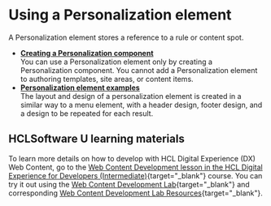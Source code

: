 # Using a Personalization element

A Personalization element stores a reference to a rule or content spot.

-   **[Creating a Personalization component](wcm_dev_elements_pzn_creating.md)**  
You can use a Personalization element only by creating a Personalization component. You cannot add a Personalization element to authoring templates, site areas, or content items.
-   **[Personalization element examples](wcm_dev_elements_pzn_examples.md)**  
The layout and design of a personalization element is created in a similar way to a menu element, with a header design, footer design, and a design to be repeated for each result.

## HCLSoftware U learning materials

To learn more details on how to develop with HCL Digital Experience (DX) Web Content, go to the [Web Content Development lesson in the HCL Digital Experience for Developers (Intermediate)](https://hclsoftwareu.hcltechsw.com/component/axs/?view=sso_config&id=3&forward=https%3A%2F%2Fhclsoftwareu.hcltechsw.com%2Fcourses%2Flesson%2F%3Fid%3D3500){target="_blank"} course. You can try it out using the [Web Content Development Lab](https://hclsoftwareu.hcltechsw.com/images/Lc4sMQCcN5uxXmL13gSlsxClNTU3Mjc3NTc4MTc2/DS_Academy/DX/Developer/HDX-DEV-200_Web_Content_Development.pdf){target="_blank"} and corresponding [Web Content Development Lab Resources](https://hclsoftwareu.hcltechsw.com/images/Lc4sMQCcN5uxXmL13gSlsxClNTU3Mjc3NTc4MTc2/DS_Academy/DX/Developer/HDX-DEV-200_Web_Content_Development_Lab_Resources.zip){target="_blank"}.

